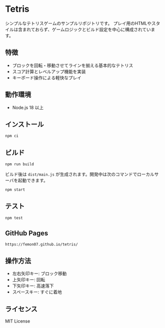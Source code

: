 # Tetris

シンプルなテトリスゲームのサンプルリポジトリです。
プレイ用のHTMLやスタイルは含まれておらず、ゲームロジックとビルド設定を中心に構成されています。

## 特徴
- ブロックを回転・移動させてラインを揃える基本的なテトリス
- スコア計算とレベルアップ機能を実装
- キーボード操作による軽快なプレイ

## 動作環境
- Node.js 18 以上

## インストール
```bash
npm ci
```

## ビルド
```bash
npm run build
```
ビルド後は `dist/main.js` が生成されます。開発中は次のコマンドでローカルサーバを起動できます。
```bash
npm start
```

## テスト
```bash
npm test
```

## GitHub Pages
```
https://femon07.github.io/tetris/
```

## 操作方法
- 左右矢印キー: ブロック移動
- 上矢印キー: 回転
- 下矢印キー: 高速落下
- スペースキー: すぐに着地

## ライセンス
MIT License
